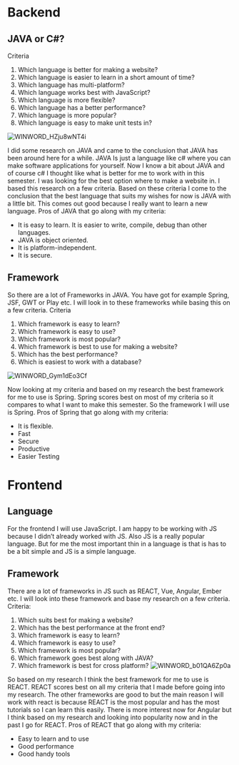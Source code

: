 # Backend

## JAVA or C#?
Criteria
1.	Which language is better for making a website?
2.	Which language is easier to learn in a short amount of time?
3.	Which language has multi-platform?
4.	Which language works best with JavaScript?
5.	Which language is more flexible?
6.	Which language has a better performance?
7.	Which language is more popular?
8.	Which language is easy to make unit tests in?

![WINWORD_HZju8wNT4i](https://user-images.githubusercontent.com/99720725/161956034-3fa48346-e647-4e53-b97b-c7e3ed186316.png)

I did some research on JAVA and came to the conclusion that JAVA has been around here for a while.  JAVA Is just a language like c# where you can make software applications for yourself. Now I know a bit about JAVA and of course c# I thought like what is better for me to work with in this semester. I was looking for the best option where to make a website in. I based this research on a few criteria. Based on these criteria I come to the conclusion that the best language that suits my wishes for now is JAVA with a little bit. This comes out good because I really want to learn a new language.
Pros of JAVA that go along with my criteria:
-	It is easy to learn. It is easier to write, compile, debug than other languages.
-	JAVA is object oriented.
-	It is platform-independent.
-	It is secure.
 
## Framework
So there are a lot of Frameworks in JAVA. You have got for example Spring, JSF, GWT or Play etc. 
I will look in to these frameworks while basing this on a few criteria.
Criteria
1.	Which framework is easy to learn?
2.	Which framework is easy to use?
3.	Which framework is most popular?
4.	Which framework is best to use for making a website?
5.	Which has the best performance?
6.	Which is easiest to work with a database?

![WINWORD_Gym1dEo3Cf](https://user-images.githubusercontent.com/99720725/161956062-00edaed7-0c6b-4efd-8713-77f5295355ba.png)

Now looking at my criteria and based on my research the best framework for me to use is Spring. Spring scores best on most of my criteria so it compares to what I want to make this semester. So the framework I will use is Spring.
Pros of Spring that go along with my criteria:
-	It is flexible.
-	Fast
-	Secure
-	Productive
-	Easier Testing 


# Frontend

## Language
For the frontend I will use JavaScript. I am happy to be working with JS because I didn’t already worked with JS. Also JS is a really popular language. But for me the most important thin in a language is that is has to be a bit simple and JS is a simple language.

## Framework
There are a lot of frameworks in JS such as REACT, Vue, Angular, Ember etc. I will look into these framework and base my research on a few criteria.
Criteria:
1.	Which suits best for making a website?
2.	Which has the best performance at the front end?
3.	Which framework is easy to learn?
4.	Which framework is easy to use?
5.	Which framework is most popular?
6.	Which framework goes best along with JAVA?
7.	Which framework is best for cross platform?
![WINWORD_b01QA6Zp0a](https://user-images.githubusercontent.com/99720725/161956093-1d327bfc-3aa3-4a66-a5bd-20a2fbd0bbf9.png)

So based on my research I think the best framework for me to use is REACT. REACT scores best on all my criteria that I made before going into my research. The other frameworks are good to but the main reason I will work with react is because REACT is the most popular and has the most tutorials so I can learn this easily. There is more interest now for Angular but I think based on my research and looking into popularity now and in the past I go for REACT.
Pros of REACT that go along with my criteria:
-	Easy to learn and to use
-	Good performance
-	Good handy tools
